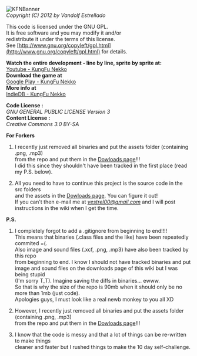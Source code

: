 ![KFNBanner](http://i.imgur.com/UjSbphH.png)  
*Copyright (C) 2012 by Vandolf Estrellado*  

This code is licensed under the GNU GPL.   
It is free software and you may modify it and/or   
redistribute it under the terms of this license.   
See [http://www.gnu.org/copyleft/gpl.html](http://www.gnu.org/copyleft/gpl.html) for details.   
     

**Watch the entire development - line by line, sprite by sprite at:**  
[Youtube - KungFu Nekko](https://www.youtube.com/playlist?list=PLi9SqDCoGexBN2VGR1yg8TTZ8Mxr5PUhH)  
**Download the game at**   
[Google Play - KungFu Nekko](https://play.google.com/store/apps/details?id=com.vestrel00.nekko)  
**More info at**  
[IndieDB - KungFu Nekko](http://www.indiedb.com/games/kungfu-nekko)  

**Code License :**  
*GNU GENERAL PUBLIC LICENSE Version 3*  
**Content License :**   
*Creative Commons 3.0 BY-SA*  

**For Forkers**  
1. I recently just removed all binaries and put the assets folder (containing .png, .mp3)   
   from the repo and put them in the [Dowloads page](https://bitbucket.org/vestrel00/kungfunekko/downloads)!!!  
   I did this since they shouldn't have been tracked in the first place (read my P.S. below).  

2. All you need to have to continue this project is the source code in the src folders   
   and the assets in the [Dowloads page](https://bitbucket.org/vestrel00/kungfunekko/downloads). You can figure it out!   
   If you can't then e-mail me at *vestrel00@gmail.com* and I will post instructions in the wiki when I get the time.  

**P.S.**  
1. I completely forgot to add a .gitignore from beginning to end!!!!  
   This means that binaries (.class files and the like) have been repeatedly commited =(.  
   Also image and sound files (.xcf, .png, .mp3) have also been tracked by this repo  
   from beginning to end. I know I should not have tracked binaries and put   
   image and sound files on the downloads page of this wiki but I was being stupid   
   (I'm sorry T_T). Imagine saving the diffs in binaries... ewww.  
   So that is why the size of the repo is 90mb when it should only be no more than 1mb (just code).   
   Apologies guys, I must look like a real newb monkey to you all XD  

2. However, I recently just removed all binaries and put the assets folder (containing .png, .mp3)    
   from the repo and put them in the [Dowloads page](https://bitbucket.org/vestrel00/kungfunekko/downloads)!!!  

3. I know that the code is messy and that a lot of things can be re-written to make things   
   cleaner and faster but I rushed things to make the 10 day self-challenge.  
